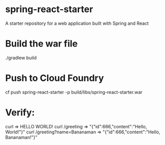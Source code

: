 # spring-react-starter
A starter repository for a web application built with Spring and React

# Build the war file
./gradlew build

# Push to Cloud Foundry
cf push spring-react-starter -p build/libs/spring-react-starter.war

# Verify:
curl <URL> => <html><body>HELLO WORLD!</body></html>
curl <URL>/greeting => "{"id":666,"content":"Hello, World!"}"
curl <URL>/greeting?name=Bananaman => "{"id":666,"content":"Hello, Bananaman!"}"
